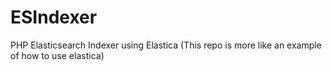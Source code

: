 ESIndexer
=========

PHP Elasticsearch Indexer using Elastica (This repo is more like an example of how to use elastica)
